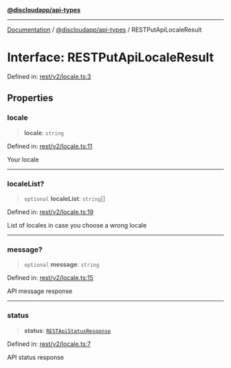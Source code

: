 [**@discloudapp/api-types**](../README.md)

***

[Documentation](../../../packages.md) / [@discloudapp/api-types](../README.md) / RESTPutApiLocaleResult

# Interface: RESTPutApiLocaleResult

Defined in: [rest/v2/locale.ts:3](https://github.com/discloud/discloud.app/blob/1458affc9a022eb2fc5fe37e7b3b002130b2fdad/packages/api-types/rest/v2/locale.ts#L3)

## Properties

### locale

> **locale**: `string`

Defined in: [rest/v2/locale.ts:11](https://github.com/discloud/discloud.app/blob/1458affc9a022eb2fc5fe37e7b3b002130b2fdad/packages/api-types/rest/v2/locale.ts#L11)

Your locale

***

### localeList?

> `optional` **localeList**: `string`[]

Defined in: [rest/v2/locale.ts:19](https://github.com/discloud/discloud.app/blob/1458affc9a022eb2fc5fe37e7b3b002130b2fdad/packages/api-types/rest/v2/locale.ts#L19)

List of locales in case you choose a wrong locale

***

### message?

> `optional` **message**: `string`

Defined in: [rest/v2/locale.ts:15](https://github.com/discloud/discloud.app/blob/1458affc9a022eb2fc5fe37e7b3b002130b2fdad/packages/api-types/rest/v2/locale.ts#L15)

API message response

***

### status

> **status**: [`RESTApiStatusResponse`](../type-aliases/RESTApiStatusResponse.md)

Defined in: [rest/v2/locale.ts:7](https://github.com/discloud/discloud.app/blob/1458affc9a022eb2fc5fe37e7b3b002130b2fdad/packages/api-types/rest/v2/locale.ts#L7)

API status response
